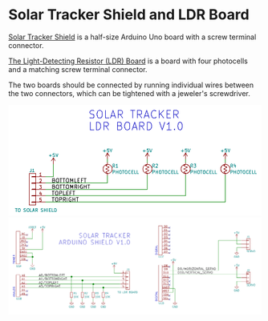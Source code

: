 # Solar Tracker Shield and LDR Board

[Solar Tracker Shield](hardware/Arduino-Shield) is a half-size Arduino Uno board with a screw terminal connector. 

[The Light-Detecting Resistor (LDR) Board](hardware/LDR-Board) is a board with four photocells and a matching screw terminal connector. 

The two boards should be connected by running individual wires between the two connectors, which can be tightened with a jeweler's screwdriver. 

<img src="hardware/LDR-Board/schematic.png">

<img src="hardware/Arduino-Shield/schematic.png">

